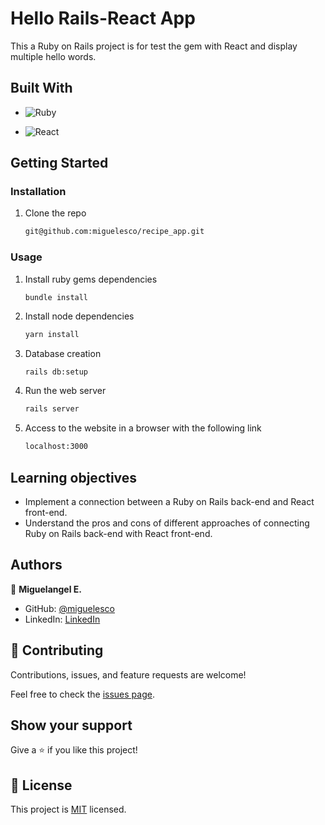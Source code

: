 # Hello Rails-React App

This a Ruby on Rails project is for test the gem with React and display multiple hello words.

## Built With

- ![Ruby](https://img.shields.io/badge/Ruby-20232A?style=for-the-badge&logo=ruby&logoColor=61DAFB)

- ![React](https://img.shields.io/badge/React-00D8FF?style=for-the-badge&logo=react&logoColor=61DAFB)

## Getting Started

### Installation

1. Clone the repo

   ```sh
   git@github.com:miguelesco/recipe_app.git
   ```

### Usage

1. Install ruby gems dependencies

   ```sh
   bundle install
   ```

2. Install node dependencies

   ```sh
   yarn install
   ```

3. Database creation

   ```
   rails db:setup
   ```

4. Run the web server

   ```sh
   rails server
   ```

5. Access to the website in a browser with the following link

   ```sh
   localhost:3000
   ```

## Learning objectives

- Implement a connection between a Ruby on Rails back-end and React front-end.
- Understand the pros and cons of different approaches of connecting Ruby on Rails back-end with React front-end.
## Authors

👤 **Miguelangel E.**

- GitHub: [@miguelesco](https://github.com/miguelesco)
- LinkedIn: [LinkedIn](https://www.linkedin.com/in/miguelangel-escorche-delgado-9a2956163/)

## 🤝 Contributing

Contributions, issues, and feature requests are welcome!

Feel free to check the [issues page](https://github.com/miguelesco/hello-rails-react/issues).

## Show your support

Give a ⭐️ if you like this project!

## 📝 License

This project is [MIT](https://github.com/git/git-scm.com/blob/main/MIT-LICENSE.txt) licensed.
